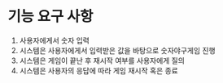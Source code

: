 # 기능 요구 사항

1. 사용자에게서 숫자 입력
2. 시스템은 사용자에게서 입력받은 값을 바탕으로 숫자야구게임 진행
3. 시스템은 게임이 끝난 후 재시작 여부를 사용자에게 질의
4. 시스템은 사용자의 응답에 따라 게임 재시작 혹은 종료 

